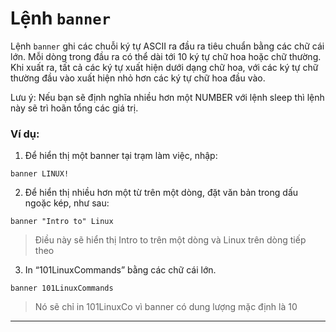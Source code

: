 # Lệnh `banner`

Lệnh `banner` ghi các chuỗi ký tự ASCII ra đầu ra tiêu chuẩn bằng các chữ cái lớn. Mỗi dòng trong đầu ra có thể dài tới 10 ký tự chữ hoa hoặc chữ thường. Khi xuất ra, tất cả các ký tự xuất hiện dưới dạng chữ hoa, với các ký tự chữ thường đầu vào xuất hiện nhỏ hơn các ký tự chữ hoa đầu vào.

Lưu ý: Nếu bạn sẽ định nghĩa nhiều hơn một NUMBER với lệnh sleep thì lệnh này sẽ trì hoãn tổng các giá trị.

### Ví dụ:

1. Để hiển thị một banner tại trạm làm việc, nhập:

```
banner LINUX!
```

2. Để hiển thị nhiều hơn một từ trên một dòng, đặt văn bản trong dấu ngoặc kép, như sau:

```
banner "Intro to" Linux
```

> Điều này sẽ hiển thị Intro to trên một dòng và Linux trên dòng tiếp theo

3. In “101LinuxCommands” bằng các chữ cái lớn.

```
banner 101LinuxCommands
```

> Nó sẽ chỉ in 101LinuxCo vì banner có dung lượng mặc định là 10

---